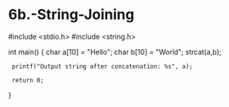# 6b.-String-Joining
#include <stdio.h>
#include <string.h>

int main()
{
     char a[10] = "Hello";
     char b[10] = "World";
     strcat(a,b);

     printf("Output string after concatenation: %s", a);

     return 0;
}
